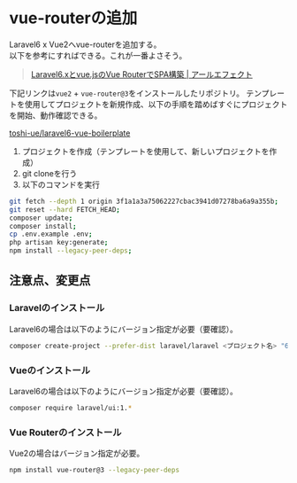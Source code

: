 # vue-routerの追加

Laravel6 x Vue2へvue-routerを追加する。<br>
以下を参考にすればできる。これが一番よさそう。<br>
> [Laravel6.xとvue.jsのVue RouterでSPA構築 | アールエフェクト](https://reffect.co.jp/laravel/laravel-vue-router-single-page-application)

下記リンクは`vue2` + `vue-router@3`をインストールしたリポジトリ。
テンプレートを使用してプロジェクトを新規作成、以下の手順を踏めばすぐにプロジェクトを開始、動作確認できる。

[toshi-ue/laravel6-vue-boilerplate](https://github.com/toshi-ue/laravel6-vue-boilerplate)

1. プロジェクトを作成（テンプレートを使用して、新しいプロジェクトを作成）
2. git cloneを行う
3. 以下のコマンドを実行

```bash
git fetch --depth 1 origin 3f1a1a3a75062227cbac3941d07278ba6a9a355b;
git reset --hard FETCH_HEAD;
composer update;
composer install;
cp .env.example .env;
php artisan key:generate;
npm install --legacy-peer-deps;
```

## 注意点、変更点

### Laravelのインストール

Laravel6の場合は以下のようにバージョン指定が必要（要確認）。

```bash
composer create-project --prefer-dist laravel/laravel <プロジェクト名> "6.*"
```

### Vueのインストール

Laravel6の場合は以下のようにバージョン指定が必要（要確認）。

```bash
composer require laravel/ui:1.*
```

### Vue Routerのインストール

Vue2の場合はバージョン指定が必要。

```bash
npm install vue-router@3 --legacy-peer-deps
```
